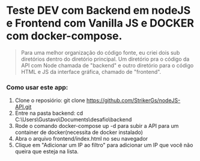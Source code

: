 # Teste DEV com Backend em nodeJS e Frontend com Vanilla JS e DOCKER com docker-compose.

> Para uma melhor organização do código fonte, eu criei dois sub diretórios dentro do diretório principal. Um diretório pra o código da API com Node chamada de "backend" e outro diretório para o código HTML e JS da interface gráfica, chamado de "frontend".

### Como usar este app:

1. Clone o reposiório: git clone https://github.com/StrikerGs/nodeJS-API.git
1. Entre na pasta backend: cd C:\Users\Gustavo\Documents\desafio\backend
1. Rode o comando docker-compose up -d para subir a API para um container de docker(necessita de docker instalado)
1. Abra o arquivo frontend/index.html no seu navegador
1. Clique em "Adicionar um IP ao filtro" para adicionar um IP que você não queira que esteja na lista.